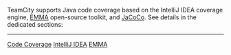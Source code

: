 [//]: # (title: Configuring Java Code Coverage)
[//]: # (auxiliary-id: Configuring Java Code Coverage)
TeamCity supports Java code coverage based on the IntelliJ IDEA coverage engine, [EMMA](http://emma.sourceforge.net/) open\-source toolkit, and [JaCoCo](http://www.eclemma.org/jacoco/).
See details in the dedicated sections:

<toc>
</toc>


__ __

<seealso>
        <category ref="concepts">
            <a href="code-coverage.md">Code Coverage</a>
        </category>
        <category ref="admin-guide">
            <a href="intellij-idea.md">IntelliJ IDEA</a>
            <a href="emma.md">EMMA</a>
        </category>
</seealso>
